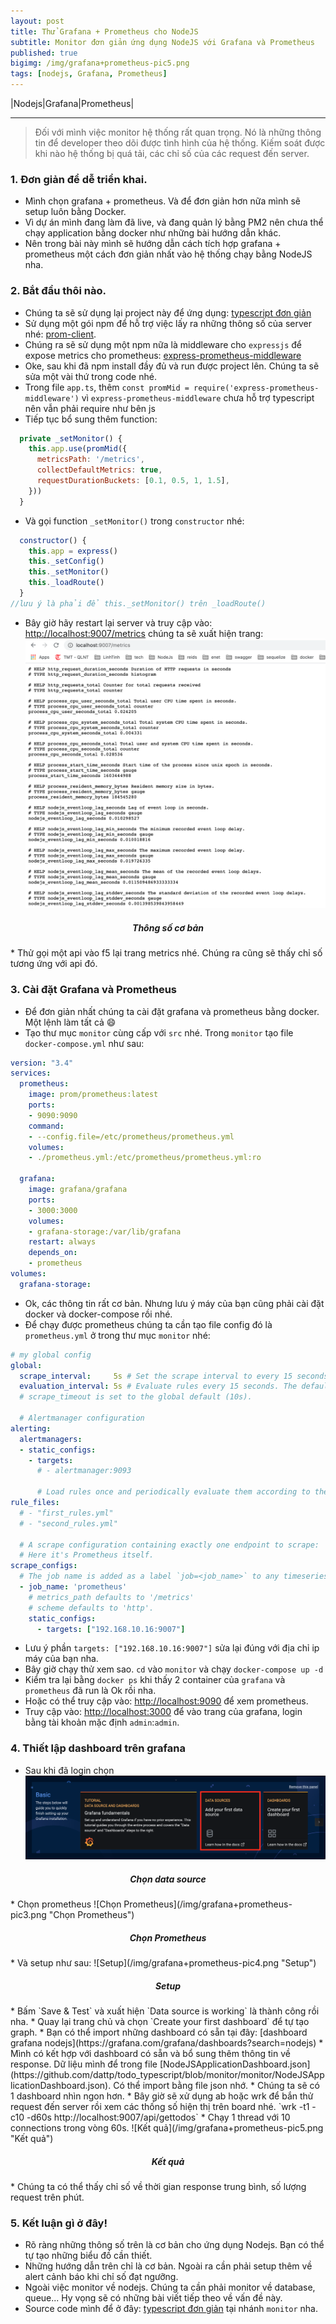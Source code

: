 ```yaml
---
layout: post
title: Thử Grafana + Prometheus cho NodeJS
subtitle: Monitor đơn giản ứng dụng NodeJS với Grafana và Prometheus
published: true
bigimg: /img/grafana+prometheus-pic5.png
tags: [nodejs, Grafana, Prometheus]
---
```


|Nodejs|Grafana|Prometheus|

----------

> Đối với mình việc monitor hệ thống rất quan trọng. Nó là những thông tin để developer theo dõi được tình hình của hệ thống. Kiếm soát được khi nào hệ thống bị quá tải, các chỉ số của các request đến server.

### 1. Đơn giản để dễ triển khai.
* Mình chọn grafana + prometheus. Và để đơn giản hơn nữa mình sẽ setup luôn bằng Docker.
* Vì dự án mình đang làm đã live, và đang quản lý bằng PM2 nên chưa thể chạy application bằng docker như những bài hướng dẫn khác.
* Nên trong bài này mình sẽ hướng dẫn cách tích hợp grafana + prometheus một cách đơn giản nhất vào hệ thống chạy bằng NodeJS nha.

### 2. Bắt đầu thôi nào.
* Chúng ta sẽ sử dụng lại project này để ứng dụng: [typescript đơn giản](https://github.com/dattp/todo_typescript)
* Sử dụng một gói npm để hỗ trợ việc lấy ra những thông số của server nhé: [prom-client](https://www.npmjs.com/package/prom-client).
* Chúng ra sẽ sử dụng một npm nữa là middleware cho `expressjs` để expose metrics cho prometheus: [express-prometheus-middleware
](https://www.npmjs.com/package/express-prometheus-middleware)
* Oke, sau khi đã npm install đầy đủ và run được project lên. Chúng ta sẽ sửa một vài thứ trong code nhé.
* Trong file `app.ts`, thêm  `const promMid = require('express-prometheus-middleware')` vì `express-prometheus-middleware`  chưa hỗ trợ typescript nên vẫn phải require như bên js
* Tiếp tục bổ sung thêm function:
```js
  private _setMonitor() {
    this.app.use(promMid({
      metricsPath: '/metrics',
      collectDefaultMetrics: true,
      requestDurationBuckets: [0.1, 0.5, 1, 1.5],
    }))
  }
```

* Và gọi function `_setMonitor()` trong `constructor` nhé:
```js
  constructor() {
    this.app = express()
    this._setConfig()
    this._setMonitor()
    this._loadRoute()
  }
//lưu ý là phải để this._setMonitor() trên _loadRoute()
```
* Bây giờ hãy restart lại server và truy cập vào: <http://localhost:9007/metrics> chúng ta sẽ xuất hiện trang:
![Thông số của server](/img/grafana+prometheus-pic1.png "Thông số server")
<h5 style="text-align: center;">Thông số cơ bản</h5>
* Thử gọi một api <http://localhost:9007/api/gettodos> vào f5 lại trang metrics nhé. Chúng ra cũng sẽ thấy chỉ số tương ứng với api đó.

### 3. Cài đặt Grafana và Prometheus
* Để đơn giản nhất chúng ta cài đặt grafana và prometheus bằng docker. Một lệnh làm tất cả 😄
* Tạo thư mục `monitor` cùng cấp với `src` nhé. Trong `monitor` tạo file `docker-compose.yml` như sau: 

```yaml
version: "3.4"
services:
  prometheus:
    image: prom/prometheus:latest
    ports:
    - 9090:9090
    command:
    - --config.file=/etc/prometheus/prometheus.yml
    volumes:
    - ./prometheus.yml:/etc/prometheus/prometheus.yml:ro

  grafana:
    image: grafana/grafana
    ports:
    - 3000:3000
    volumes:
    - grafana-storage:/var/lib/grafana
    restart: always
    depends_on:
    - prometheus
volumes:
  grafana-storage:
```
* Ok, các thông tin rất cơ bản. Nhưng lưu ý máy của bạn cũng phải cài đặt docker và docker-compose rồi nhé.
* Để chạy được prometheus chúng ta cần tạo file config đó là `prometheus.yml` ở trong thư mục `monitor` nhé:

```yaml
# my global config
global:
  scrape_interval:     5s # Set the scrape interval to every 15 seconds. Default is every 1 minute.
  evaluation_interval: 5s # Evaluate rules every 15 seconds. The default is every 1 minute.
  # scrape_timeout is set to the global default (10s).

  # Alertmanager configuration
alerting:
  alertmanagers:
  - static_configs:
    - targets:
      # - alertmanager:9093

      # Load rules once and periodically evaluate them according to the global 'evaluation_interval'.
rule_files:
  # - "first_rules.yml"
  # - "second_rules.yml"

  # A scrape configuration containing exactly one endpoint to scrape:
  # Here it's Prometheus itself.
scrape_configs:
  # The job name is added as a label `job=<job_name>` to any timeseries scraped from this config.
  - job_name: 'prometheus'
    # metrics_path defaults to '/metrics'
    # scheme defaults to 'http'.
    static_configs:
      - targets: ["192.168.10.16:9007"]
```
* Lưu ý phần `targets: ["192.168.10.16:9007"]` sửa lại đúng với địa chỉ ip máy của bạn nha.
* Bây giờ chạy thử xem sao. `cd` vào `monitor` và chạy `docker-compose up -d `
* Kiểm tra lại bằng `docker ps` khi thấy 2 container của `grafana` và `prometheus` đã run là Ok rồi nha.
* Hoặc có thể truy cập vào: <http://localhost:9090> để xem prometheus.
* Truy cập vào: <http://localhost:3000> để vào trang của grafana, login bằng tài khoản mặc định `admin`:`admin`.

### 4. Thiết lập dashboard trên grafana
* Sau khi đã login chọn 
![Chọn source](/img/grafana+prometheus-pic2.png "Chọn source")
<h5 style="text-align: center;">Chọn data source</h5>
* Chọn prometheus
![Chọn Prometheus](/img/grafana+prometheus-pic3.png "Chọn Prometheus")
<h5 style="text-align: center;">Chọn Prometheus</h5>
* Và setup như sau:
![Setup](/img/grafana+prometheus-pic4.png "Setup")
<h5 style="text-align: center;">Setup</h5>
* Bấm `Save & Test` và xuất hiện `Data source is working` là thành công rồi nha.
* Quay lại trang chủ và chọn `Create your first dashboard` để tự tạo graph.
* Bạn có thể import những dashboard có sẵn tại đây: [dashboard grafana nodejs](https://grafana.com/grafana/dashboards?search=nodejs)
* Mình có kết hợp với dashboard có sẵn và bổ sung thêm thông tin về response. Dữ liệu mình để trong file [NodeJSApplicationDashboard.json](https://github.com/dattp/todo_typescript/blob/monitor/monitor/NodeJSApplicationDashboard.json). Có thể import bằng file json nhớ.
* Chúng ta sẽ có 1 dashboard nhìn ngon hơn.
* Bây giờ sẽ xử dụng ab hoặc wrk để bắn thử request đến server rồi xem các thống số hiện thị trên board nhé.
`wrk -t1 -c10 -d60s http://localhost:9007/api/gettodos`
* Chạy 1 thread với 10 connections trong vòng 60s.
![Kết quả](/img/grafana+prometheus-pic5.png "Kết quả")
<h5 style="text-align: center;">Kết quả</h5>
* Chúng ta có thể thấy chỉ số về thời gian response trung bình, số lượng request trên phút.

### 5. Kết luận gì ở đây!
* Rõ ràng những thông số trên là cơ bản cho ứng dụng Nodejs. Bạn có thể tự tạo  những biểu đồ cần thiết.
* Những hướng dẫn trên chỉ là cơ bản. Ngoài ra cần phải setup thêm về alert cảnh báo khi chỉ số đạt ngưỡng.
* Ngoài việc monitor về nodejs. Chúng ta cần phải monitor về database, queue... Hy vọng sẽ có những bài viết tiếp theo về vấn đề này.
* Source code mình để ở đây:  [typescript đơn giản](https://github.com/dattp/todo_typescript) tại nhánh `monitor` nha.